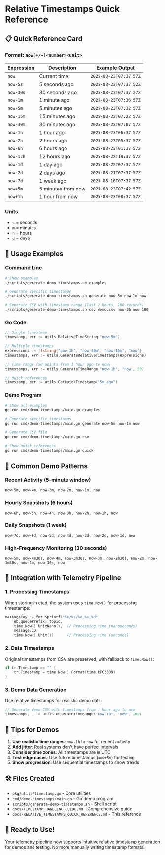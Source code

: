 # Relative Timestamps Quick Reference

## 📋 Quick Reference Card

### Format: `now[+/-]<number><unit>`

| Expression | Description | Example Output |
|------------|-------------|----------------|
| `now` | Current time | `2025-08-23T07:37:57Z` |
| `now-5s` | 5 seconds ago | `2025-08-23T07:37:52Z` |
| `now-30s` | 30 seconds ago | `2025-08-23T07:37:27Z` |
| `now-1m` | 1 minute ago | `2025-08-23T07:36:57Z` |
| `now-5m` | 5 minutes ago | `2025-08-23T07:32:57Z` |
| `now-15m` | 15 minutes ago | `2025-08-23T07:22:57Z` |
| `now-30m` | 30 minutes ago | `2025-08-23T07:07:57Z` |
| `now-1h` | 1 hour ago | `2025-08-23T06:37:57Z` |
| `now-2h` | 2 hours ago | `2025-08-23T05:37:57Z` |
| `now-6h` | 6 hours ago | `2025-08-23T01:37:57Z` |
| `now-12h` | 12 hours ago | `2025-08-22T19:37:57Z` |
| `now-1d` | 1 day ago | `2025-08-22T07:37:57Z` |
| `now-2d` | 2 days ago | `2025-08-21T07:37:57Z` |
| `now-7d` | 1 week ago | `2025-08-16T07:37:57Z` |
| `now+5m` | 5 minutes from now | `2025-08-23T07:42:57Z` |
| `now+1h` | 1 hour from now | `2025-08-23T08:37:57Z` |

### Units
- `s` = seconds
- `m` = minutes  
- `h` = hours
- `d` = days

## 🚀 Usage Examples

### Command Line
```bash
# Show examples
./scripts/generate-demo-timestamps.sh examples

# Generate specific timestamps
./scripts/generate-demo-timestamps.sh generate now-5m now-1m now

# Generate CSV with timestamp range (last 2 hours, 100 records)
./scripts/generate-demo-timestamps.sh csv demo.csv now-2h now 100
```

### Go Code
```go
// Single timestamp
timestamp, err := utils.RelativeTimeString("now-5m")

// Multiple timestamps
expressions := []string{"now-1h", "now-30m", "now-15m", "now"}
timestamps, err := utils.GenerateRelativeTimestamps(expressions)

// Time range (50 points from 1 hour ago to now)
timestamps, err := utils.GenerateTimeRange("now-1h", "now", 50)

// Quick references
timestamp, err := utils.GetQuickTimestamp("5m_ago")
```

### Demo Program
```bash
# Show all examples
go run cmd/demo-timestamps/main.go examples

# Generate specific timestamps
go run cmd/demo-timestamps/main.go generate now-5m now-1m now

# Generate CSV file
go run cmd/demo-timestamps/main.go csv

# Show quick references
go run cmd/demo-timestamps/main.go quick
```

## 🎯 Common Demo Patterns

### Recent Activity (5-minute window)
```
now-5m, now-4m, now-3m, now-2m, now-1m, now
```

### Hourly Snapshots (6 hours)
```
now-6h, now-5h, now-4h, now-3h, now-2h, now-1h, now
```

### Daily Snapshots (1 week)
```
now-7d, now-6d, now-5d, now-4d, now-3d, now-2d, now-1d, now
```

### High-Frequency Monitoring (30 seconds)
```
now-5m, now-4m30s, now-4m, now-3m30s, now-3m, now-2m30s, now-2m, now-1m30s, now-1m, now-30s, now
```

## 🔧 Integration with Telemetry Pipeline

### 1. Processing Timestamps
When storing in etcd, the system uses `time.Now()` for processing timestamps:
```go
messageKey := fmt.Sprintf("%s/%s/%d_%s_%d",
    eb.queuePrefix, topic,
    time.Now().UnixNano(),  // Processing time (nanoseconds)
    message.ID,
    time.Now().Unix())      // Processing time (seconds)
```

### 2. Data Timestamps
Original timestamps from CSV are preserved, with fallback to `time.Now()`:
```go
if tr.Timestamp == "" {
    tr.Timestamp = time.Now().Format(time.RFC3339)
}
```

### 3. Demo Data Generation
Use relative timestamps for realistic demo data:
```go
// Generate demo CSV with timestamps from 1 hour ago to now
timestamps, _ := utils.GenerateTimeRange("now-1h", "now", 100)
```

## 📝 Tips for Demos

1. **Use realistic time ranges**: `now-1h` to `now` for recent activity
2. **Add jitter**: Real systems don't have perfect intervals
3. **Consider time zones**: All timestamps are in UTC
4. **Test edge cases**: Use future timestamps (`now+5m`) for testing
5. **Show progression**: Use sequential timestamps to show trends

## 🛠️ Files Created

- `pkg/utils/timestamp.go` - Core utilities
- `cmd/demo-timestamps/main.go` - Go demo program  
- `scripts/generate-demo-timestamps.sh` - Shell script
- `docs/TIMESTAMP_HANDLING_GUIDE.md` - Comprehensive guide
- `docs/RELATIVE_TIMESTAMPS_QUICK_REFERENCE.md` - This reference

## 🎉 Ready to Use!

Your telemetry pipeline now supports intuitive relative timestamp generation for demos and testing. No more manually writing timestamp formats!
